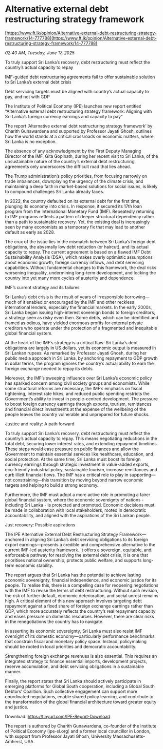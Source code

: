 # Alternative external debt restructuring strategy framework

[https://www.ft.lk/opinion/Alternative-external-debt-restructuring-strategy-framework/14-777788](https://www.ft.lk/opinion/Alternative-external-debt-restructuring-strategy-framework/14-777788)

*02:40 AM, Tuesday, June 17, 2025*

To truly support Sri Lanka’s recovery, debt restructuring must reflect the country’s actual capacity to repay

IMF-guided debt restructuring agreements fail to offer sustainable solution to Sri Lanka’s external debt crisis

Debt servicing targets must be aligned with country’s actual capacity to pay, and not with GDP

The Institute of Political Economy (IPE) launches new report entitled “Alternative external debt restructuring strategy framework: Aligning with Sri Lanka’s foreign currency earnings and capacity to pay”

The report ‘Alternative external debt restructuring strategy framework’ by Charith Gunawardena and supported by Professor Jayati Ghosh, outlines how the world stands at a critical crossroads on economic matters, where Sri Lanka is no exception.

The absence of any acknowledgment by the First Deputy Managing Director of the IMF, Gita Gopinath, during her recent visit to Sri Lanka, of the unsustainable nature of the country’s external debt restructuring agreements only underscores the difficult road that lies ahead.

The Trump administration’s policy priorities, from focusing narrowly on trade imbalances, downplaying the urgency of the climate crisis, and maintaining a deep faith in market-based solutions for social issues, is likely to compound challenges Sri Lanka already faces.

In 2022, the country defaulted on its external debt for the first time, plunging its economy into crisis. In response, it secured its 17th loan program from the International Monetary Fund (IMF). Repeatedly returning to IMF programs reflects a pattern of deeper structural dependency rather than a path to sustainable recovery. Yet, the existing deal is increasingly seen by many economists as a temporary fix that may lead to another default as early as 2028.

The crux of the issue lies in the mismatch between Sri Lanka’s foreign debt obligations, the abysmally low debt reduction (or haircut), and its actual capacity to repay. The current agreement is based on a flawed IMF Debt Sustainability Analysis (DSA), which makes overly optimistic assumptions about economic growth, foreign currency inflows, and debt servicing capabilities. Without fundamental changes to this framework, the deal risks worsening inequality, undermining long-term development, and locking the country into yet many more cycles of austerity and dependence.

IMF’s current strategy and its failures

Sri Lanka’s debt crisis is the result of years of irresponsible borrowing—much of it enabled or encouraged by the IMF and other reckless international lenders, especially the financial markets. In the early 2000s, Sri Lanka began issuing high-interest sovereign bonds to foreign creditors, a strategy seen as risky even then. Some debts, which can be identified and framed as odious, have yielded enormous profits for external private creditors who operate under the protection of a fragmented and inequitable global financial system.

At the heart of the IMF’s strategy is a critical flaw: Sri Lanka’s debt obligations are largely in US dollars, yet its economic output is measured in Sri Lankan rupees. As remarked by Professor Jayati Ghosh, during her public media approach in Sri Lanka, by anchoring repayment to GDP growth in dollar terms, the program ignores the country’s actual ability to earn the foreign exchange needed to repay its debts.

Moreover, the IMF’s sweeping influence over Sri Lanka’s economic policy has sparked concern among civil society groups and economists. While some structural reforms are necessary, the IMF’s emphasis on fiscal tightening, interest rate hikes, and reduced public spending restricts the Government’s ability to invest in people-centred development. The pressure to boost foreign currency earnings through exports, tourism, remittances and financial direct investments at the expense of the wellbeing of the people leaves the country vulnerable and unprepared for future shocks.

Justice and reality: A path forward

To truly support Sri Lanka’s recovery, debt restructuring must reflect the country’s actual capacity to repay. This means negotiating reductions in the total debt, securing lower interest rates, and extending repayment timelines. These steps would ease pressure on public finances and allow the Government to maintain essential services like healthcare, education, and social protection. At the same time, Sri Lanka must boost its foreign currency earnings through strategic investment in value-added exports, eco-friendly industrial policy, sustainable tourism, increase remittances and curb illicit financial flows. The IMF has a critical role to play in supporting—not constraining—this transition by moving beyond narrow economic targets and helping to build a strong economy.

Furthermore, the IMF must adopt a more active role in promoting a fairer global financial system, where the economic sovereignty of nations - including Sri Lanka - is protected and promoted. Economic decisions must be made in collaboration with local stakeholders, rooted in democratic accountability, and aligned with the aspirations of the Sri Lankan people.

Just recovery: Possible aspirations

The IPE Alternative External Debt Restructuring Strategy Framework—anchored in aligning Sri Lanka’s debt servicing obligations to its foreign export earnings—presents a credible and comprehensive alternative to the current IMF-led austerity framework. It offers a sovereign, equitable, and enforceable pathway for resolving the external debt crisis, it is one that prioritises national ownership, protects public welfare, and supports long-term economic stability.

The report argues that Sri Lanka has the potential to achieve lasting economic sovereignty, financial independence, and economic justice for its people. To realise this, there is a compelling case for reopening negotiations with the IMF to revise the terms of debt restructuring. Without such revision, the risk of further default, economic deterioration, and social unrest remains high. A critical element of this new approach involves targeting debt repayment against a fixed share of foreign exchange earnings rather than GDP, which more accurately reflects the country’s real repayment capacity and eases pressure on domestic resources. However, there are clear risks in the renegotiations the country has to navigate.

In asserting its economic sovereignty, Sri Lanka must also resist IMF oversight of its domestic economy—particularly performance benchmarks that constrain fiscal and monetary policy space. Instead, policymaking should be rooted in local priorities and democratic accountability.

Strengthening foreign exchange revenues is also essential. This requires an integrated strategy to finance essential imports, development projects, reserve accumulation, and debt servicing obligations in a sustainable manner.

Finally, the report states that Sri Lanka should actively participate in emerging platforms for Global South cooperation, including a Global South Debtors’ Coalition. Such collective engagement can support more coordinated negotiations, enable shared policy learning, and contribute to the transformation of the global financial architecture toward greater equity and justice.

Download: https://tinyurl.com/IPE-Report-Download

The report is authored by Charith Gunawardena, co-founder of the Institute of Political Economy (ipe-sl.org) and a former local councillor in London, with support from Professor Jayati Ghosh, University Massachusetts-Amherst, USA.

